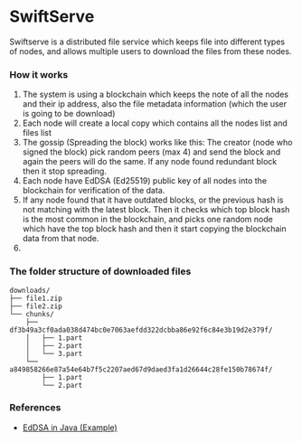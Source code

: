 # SwiftServe

Swiftserve is a distributed file service which keeps file into different types of nodes, and allows multiple users to download the files from these nodes.

### How it works

1. The system is using a blockchain which keeps the note of all the nodes and their ip address, also the file metadata information (which the user is going to be download)
2. Each node will create a local copy which contains all the nodes list and files list
3. The gossip (Spreading the block) works like this: The creator (node who signed the block) pick random peers (max 4) and send the block and again the peers will do the same. If any node found redundant block then it stop spreading.
4. Each node have EdDSA (Ed25519) public key of all nodes into the blockchain for verification of the data.
5. If any node found that it have outdated blocks, or the previous hash is not matching with the latest block. Then it checks which top block hash is the most common in the blockchain, and picks one random node which have the top block hash and then it start copying the blockchain data from that node.
6.

### The folder structure of downloaded files

```
downloads/
├── file1.zip
├── file2.zip
└── chunks/
    ├── df3b49a3cf0ada038d474bc0e7063aefdd322dcbba86e92f6c84e3b19d2e379f/
    │   ├── 1.part
    │   ├── 2.part
    │   └── 3.part
    └── a849858266e87a54e64b7f5c2207aed67d9daed3fa1d26644c28fe150b78674f/
        ├── 1.part
        └── 2.part
```

### References

- [EdDSA in Java (Example)](https://howtodoinjava.com/java15/java-eddsa-example/)
